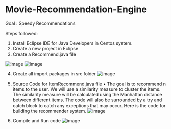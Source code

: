 # Movie-Recommendation-Engine
Goal : Speedy Recommendations


Steps followed:
1. Install Eclipse IDE for Java Developers in Centos system.
2. Create a new project in Eclipse
3. Create a Recommend.java file

![image](https://user-images.githubusercontent.com/75546189/210128204-d8eb38b1-77f8-4c0f-a537-f5c8145f6fd1.png)
![image](https://user-images.githubusercontent.com/75546189/210128212-821059b6-de69-4ee0-bcea-252b5913daec.png)

4. Create all import packages in src folder
![image](https://user-images.githubusercontent.com/75546189/210128226-fd6940e5-3b71-41a1-9154-91ba664885df.png)

5.	Source Code for ItemRecommend.java file
•	The goal is to recommend n items to the user. We will use a similarity measure to cluster the items. The similarity measure will be calculated using the Manhattan distance between different items. The code will also be surrounded by a try and catch block to catch any exceptions that may occur. Here is the code for building the recommender system.
![image](https://user-images.githubusercontent.com/75546189/210128238-f7b868ff-8b17-450b-88d3-3ef57bf771a3.png)

6.	Compile and Run code
![image](https://user-images.githubusercontent.com/75546189/210128249-1a45fd78-b849-43f0-aa55-0505e5986cf7.png)
